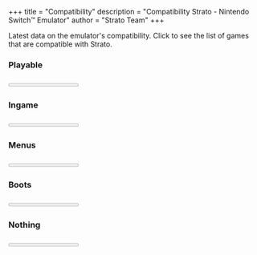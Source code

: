 +++
title = "Compatibility"
description = "Compatibility Strato - Nintendo Switch™ Emulator"
author = "Strato Team"
+++

Latest data on the emulator's compatibility. Click to see the list of games that are compatible with Strato.

<div class="rectangle" id="rectangle-playable">
    <h3 id="playable-block-title">Playable</h3>
    <h3 class="percentage" id="playable-percentage"></h3>
    <progress class="progress" id="progress-playable" value="0" max="100" style="--progress-value-color: #18e022;"></progress>
</div>
<div class="rectangle" id="rectangle-ingame">
    <h3 id="ingame-block-title">Ingame</h3>
    <h3 class="percentage" id="ingame-percentage"></h3>
    <progress class="progress" id="progress-ingame" value="0" max="100" style="--progress-value-color: #58a32f;"></progress>
</div>
<div class="rectangle" id="rectangle-menus">
    <h3 id="menus-block-title">Menus</h3>
    <h3 class="percentage" id="menus-percentage"></h3>
    <progress class="progress" id="progress-menus" value="0" max="100" style="--progress-value-color: #bfb302;"></progress>
</div>
<div class="rectangle" id="rectangle-boots">
    <h3 id="boots-block-title">Boots</h3>
    <h3 class="percentage" id="boots-percentage"></h3>
    <progress class="progress" id="progress-boots" value="0" max="100" style="--progress-value-color: #e08a1e;"></progress>
</div>
<div class="rectangle" id="rectangle-nothing">
    <h3 id="nothing-block-title">Nothing</h3>
    <h3 class="percentage" id="nothing-percentage"></h3>
    <progress class="progress" id="progress-nothing" value="0" max="100" style="--progress-value-color: #fc0307;"></progress>
</div>

<script>

    document.addEventListener("DOMContentLoaded", function() {
    fetch('https://raw.githubusercontent.com/Crytonics/TestCompactList/main/compat-stats.json') // Updated URL
        .then(response => response.json())
        .then(data => {
            document.getElementById('progress-playable').value = data['status-playable'].percentage;
            document.getElementById('progress-ingame').value = data['status-ingame'].percentage;
            document.getElementById('progress-menus').value = data['status-menus'].percentage;
            document.getElementById('progress-boots').value = data['status-boots'].percentage;
            document.getElementById('progress-nothing').value = data['status-nothing'].percentage;

            document.getElementById('playable-block-title').innerHTML = "Playable (" + data['status-playable'].count + ")";
            document.getElementById('playable-percentage').innerHTML = "(" + data['status-playable'].percentage + "%" + ")";
            document.getElementById('ingame-block-title').innerHTML = "Ingame (" + data['status-ingame'].count + ")";
            document.getElementById('ingame-percentage').innerHTML = "(" + data['status-ingame'].percentage + "%" + ")";
            document.getElementById('menus-block-title').innerHTML = "Menus (" + data['status-menus'].count + ")";
            document.getElementById('menus-percentage').innerHTML = "(" + data['status-menus'].percentage + "%" + ")";
            document.getElementById('boots-block-title').innerHTML = "Boots (" + data['status-boots'].count + ")";
            document.getElementById('boots-percentage').innerHTML = "(" + data['status-boots'].percentage + "%" + ")";
            document.getElementById('nothing-block-title').innerHTML = "Nothing (" + data['status-nothing'].count + ")";
            document.getElementById('nothing-percentage').innerHTML = "(" + data['status-nothing'].percentage + "%" + ")";
        })
        .catch(error => console.error('Error fetching compatibility stats:', error));
    });
</script>